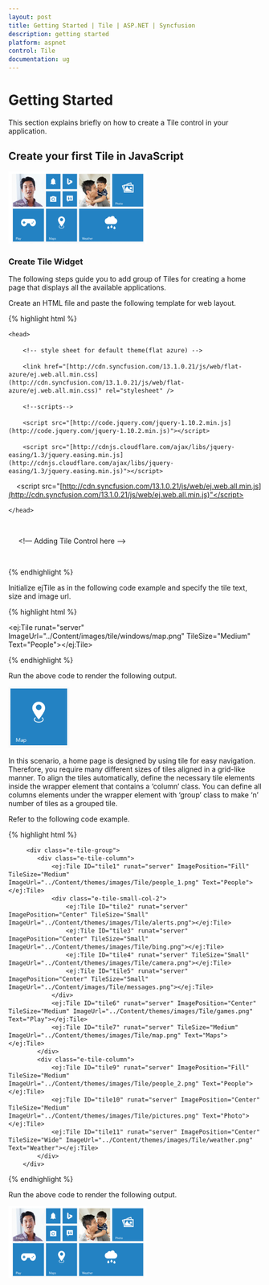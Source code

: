 ```yaml
---
layout: post
title: Getting Started | Tile | ASP.NET | Syncfusion
description: getting started
platform: aspnet
control: Tile
documentation: ug
---
```


# Getting Started

This section explains briefly on how to create a Tile control in your application.

## Create your first Tile in JavaScript

![](Getting-Started_images/Getting-Started_img1.png) 



### Create Tile Widget

The following steps guide you to add group of Tiles for creating a home page that displays all the available applications.

Create an HTML file and paste the following template for web layout.

{% highlight html %}

<!DOCTYPE html>

<html>

    <head>

        <!-- style sheet for default theme(flat azure) -->

        <link href="[http://cdn.syncfusion.com/13.1.0.21/js/web/flat-azure/ej.web.all.min.css](http://cdn.syncfusion.com/13.1.0.21/js/web/flat-azure/ej.web.all.min.css)" rel="stylesheet" />

        <!--scripts-->

        <script src="[http://code.jquery.com/jquery-1.10.2.min.js](http://code.jquery.com/jquery-1.10.2.min.js)"></script>

        <script src="[http://cdnjs.cloudflare.com/ajax/libs/jquery-easing/1.3/jquery.easing.min.js](http://cdnjs.cloudflare.com/ajax/libs/jquery-easing/1.3/jquery.easing.min.js)"></script>

        <script src="[http://cdn.syncfusion.com/13.1.0.21/js/web/ej.web.all.min.js](http://cdn.syncfusion.com/13.1.0.21/js/web/ej.web.all.min.js)"</script>

    </head>

    <body>

     	<!— Adding Tile Control here -->

    </body>

</html>

{% endhighlight %}



Initialize ejTile as in the following code example and specify the tile text, size and image url.

{% highlight html %}

<ej:Tile runat="server" ImageUrl="../Content/images/tile/windows/map.png" TileSize="Medium" Text="People"></ej:Tile>

{% endhighlight %}



Run the above code to render the following output. 

![](Getting-Started_images/Getting-Started_img2.png) 



In this scenario, a home page is designed by using tile for easy navigation. Therefore, you require many different sizes of tiles aligned in a grid-like manner. To align the tiles automatically, define the necessary tile elements inside the wrapper element that contains a ‘column’ class. You can define all columns elements under the wrapper element with ‘group’ class to make ‘n’ number of tiles as a grouped tile.

Refer to the following code example.



{% highlight html %}


         <div class="e-tile-group">
            <div class="e-tile-column">
                <ej:Tile ID="tile1" runat="server" ImagePosition="Fill" TileSize="Medium" ImageUrl="../Content/themes/images/Tile/people_1.png" Text="People"></ej:Tile>
                <div class="e-tile-small-col-2">
                    <ej:Tile ID="tile2" runat="server" ImagePosition="Center" TileSize="Small" ImageUrl="../Content/themes/images/Tile/alerts.png"></ej:Tile>
                    <ej:Tile ID="tile3" runat="server" ImagePosition="Center" TileSize="Small" ImageUrl="../Content/themes/images/Tile/bing.png"></ej:Tile>
                    <ej:Tile ID="tile4" runat="server" TileSize="Small" ImageUrl="../Content/themes/images/Tile/camera.png"></ej:Tile>
                    <ej:Tile ID="tile5" runat="server" ImagePosition="Center" TileSize="Small" ImageUrl="../Content/images/Tile/messages.png"></ej:Tile>
                </div>
                <ej:Tile ID="tile6" runat="server" ImagePosition="Center" TileSize="Medium" ImageUrl="../Content/themes/images/Tile/games.png" Text="Play"></ej:Tile>
                <ej:Tile ID="tile7" runat="server" TileSize="Medium" ImageUrl="../Content/themes/images/Tile/map.png" Text="Maps"></ej:Tile>
            </div>
            <div class="e-tile-column">
                <ej:Tile ID="tile9" runat="server" ImagePosition="Fill" TileSize="Medium" ImageUrl="../Content/themes/images/Tile/people_2.png" Text="People"></ej:Tile>
                <ej:Tile ID="tile10" runat="server" ImagePosition="Center" TileSize="Medium" ImageUrl="../Content/themes/images/Tile/pictures.png" Text="Photo"></ej:Tile>
                <ej:Tile ID="tile11" runat="server" ImagePosition="Center" TileSize="Wide" ImageUrl="../Content/themes/images/Tile/weather.png" Text="Weather"></ej:Tile>
            </div>
        </div>

{% endhighlight %}



Run the above code to render the following output.

![](Getting-Started_images/Getting-Started_img3.png)




